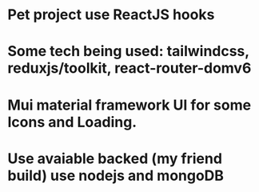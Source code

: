 # Pet project use ReactJS hooks
# Some tech being used: tailwindcss, reduxjs/toolkit, react-router-domv6
# Mui material framework UI for some Icons and Loading.
# Use avaiable backed (my friend build) use nodejs and mongoDB
